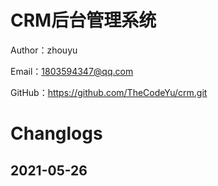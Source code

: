 # CRM后台管理系统

Author：zhouyu

Email：1803594347@qq.com

GitHub：https://github.com/TheCodeYu/crm.git

# Changlogs

## 2021-05-26

